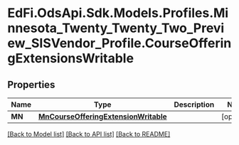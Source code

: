 # EdFi.OdsApi.Sdk.Models.Profiles.Minnesota_Twenty_Twenty_Two_Preview_SISVendor_Profile.CourseOfferingExtensionsWritable
## Properties

Name | Type | Description | Notes
------------ | ------------- | ------------- | -------------
**MN** | [**MnCourseOfferingExtensionWritable**](MnCourseOfferingExtensionWritable.md) |  | [optional] 

[[Back to Model list]](../README.md#documentation-for-models) [[Back to API list]](../README.md#documentation-for-api-endpoints) [[Back to README]](../README.md)

